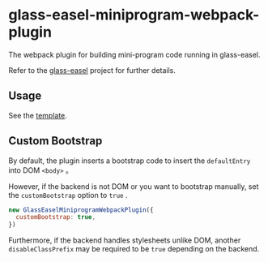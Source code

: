 # glass-easel-miniprogram-webpack-plugin

The webpack plugin for building mini-program code running in glass-easel.

Refer to the [glass-easel](https://github.com/wechat-miniprogram/glass-easel) project for further details.

## Usage

See the [template](../glass-easel-miniprogram-template/).

## Custom Bootstrap

By default, the plugin inserts a bootstrap code to insert the `defaultEntry` into DOM `<body>` 。

However, if the backend is not DOM or you want to bootstrap manually, set the `customBootstrap` option to `true` .

```js
new GlassEaselMiniprogramWebpackPlugin({
  customBootstrap: true,
})
```

Furthermore, if the backend handles stylesheets unlike DOM, another `disableClassPrefix` may be required to be `true` depending on the backend.
